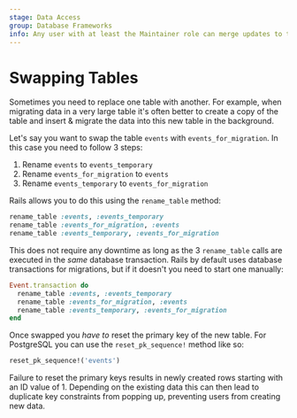 ```yaml
---
stage: Data Access
group: Database Frameworks
info: Any user with at least the Maintainer role can merge updates to this content. For details, see https://docs.gitlab.com/ee/development/development_processes.html#development-guidelines-review.
---
```


# Swapping Tables

Sometimes you need to replace one table with another. For example, when
migrating data in a very large table it's often better to create a copy of the
table and insert & migrate the data into this new table in the background.

Let's say you want to swap the table `events` with `events_for_migration`. In
this case you need to follow 3 steps:

1. Rename `events` to `events_temporary`
1. Rename `events_for_migration` to `events`
1. Rename `events_temporary` to `events_for_migration`

Rails allows you to do this using the `rename_table` method:

```ruby
rename_table :events, :events_temporary
rename_table :events_for_migration, :events
rename_table :events_temporary, :events_for_migration
```

This does not require any downtime as long as the 3 `rename_table` calls are
executed in the _same_ database transaction. Rails by default uses database
transactions for migrations, but if it doesn't you need to start one
manually:

```ruby
Event.transaction do
  rename_table :events, :events_temporary
  rename_table :events_for_migration, :events
  rename_table :events_temporary, :events_for_migration
end
```

Once swapped you _have to_ reset the primary key of the new table. For
PostgreSQL you can use the `reset_pk_sequence!` method like so:

```ruby
reset_pk_sequence!('events')
```

Failure to reset the primary keys results in newly created rows starting
with an ID value of 1. Depending on the existing data this can then lead to
duplicate key constraints from popping up, preventing users from creating new
data.
